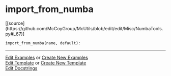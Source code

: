 # <a id="McUtils.Misc.NumbaTools.import_from_numba">import_from_numba</a>
<div class="docs-source-link" markdown="1">
[[source](https://github.com/McCoyGroup/McUtils/blob/edit/edit/Misc/NumbaTools.py#L67)]
</div>

```python
import_from_numba(name, default): 
```
 



___

[Edit Examples](https://github.com/McCoyGroup/McUtils/edit/gh-pages/ci/examples/McUtils/Misc/NumbaTools/import_from_numba.md) or 
[Create New Examples](https://github.com/McCoyGroup/McUtils/new/gh-pages/?filename=ci/examples/McUtils/Misc/NumbaTools/import_from_numba.md) <br/>
[Edit Template](https://github.com/McCoyGroup/McUtils/edit/gh-pages/ci/docs/McUtils/Misc/NumbaTools/import_from_numba.md) or 
[Create New Template](https://github.com/McCoyGroup/McUtils/new/gh-pages/?filename=ci/docs/templates/McUtils/Misc/NumbaTools/import_from_numba.md) <br/>
[Edit Docstrings](https://github.com/McCoyGroup/McUtils/edit/edit/Misc/NumbaTools.py#L67?message=Update%20Docs)